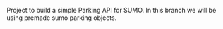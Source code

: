 Project to build a simple Parking API for SUMO.
In this branch we will be using premade sumo parking objects.